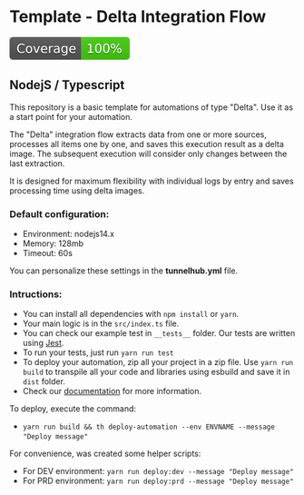 # Template -  Delta Integration Flow
![Coverage](coverage/badge.svg)
## NodejS  / Typescript

This repository is a basic template for automations of type "Delta". Use it as a start point for your automation.

The "Delta" integration flow extracts data from one or more sources, processes all items one by one, and saves this
execution result as a delta image.
The subsequent execution will consider only changes between the last extraction.

It is designed for maximum flexibility with individual logs by entry and saves processing time using delta images.

### Default configuration:
* Environment: nodejs14.x
* Memory: 128mb
* Timeout: 60s

You can personalize these settings in the **tunnelhub.yml** file.

### Intructions:

* You can install all dependencies with `npm install` or `yarn`.
* Your main logic is in the `src/index.ts` file.
* You can check our example test in `__tests__` folder. Our tests are written
  using [Jest](https://www.npmjs.com/package/jest).
* To run your tests, just run `yarn run test`
* To deploy your automation, zip all your project in a zip file. Use `yarn run build` to transpile all your code and
  libraries using esbuild and save it in `dist` folder.
* Check our [documentation](https://docs.tunnelhub.io) for more information.

To deploy, execute the command:

* `yarn run build && th deploy-automation --env ENVNAME --message "Deploy message"`

For convenience, was created some helper scripts:

* For DEV environment: `yarn run deploy:dev --message "Deploy message"`
* For PRD environment: `yarn run deploy:prd --message "Deploy message"`
